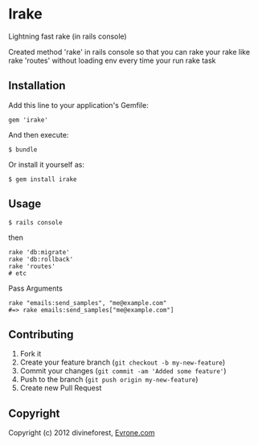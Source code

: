 # Irake

Lightning fast rake (in rails console)

Created method 'rake' in rails console so that you can rake your rake like rake 'routes' without loading env every time your run rake task

## Installation

Add this line to your application's Gemfile:

    gem 'irake'

And then execute:

    $ bundle

Or install it yourself as:

    $ gem install irake

## Usage

    $ rails console

then

    rake 'db:migrate'
    rake 'db:rollback'
    rake 'routes'
    # etc

Pass Arguments

    rake "emails:send_samples", "me@example.com"    
    #=> rake emails:send_samples["me@example.com"]

## Contributing

1. Fork it
2. Create your feature branch (`git checkout -b my-new-feature`)
3. Commit your changes (`git commit -am 'Added some feature'`)
4. Push to the branch (`git push origin my-new-feature`)
5. Create new Pull Request

## Copyright

Copyright (c) 2012 divineforest, [Evrone.com](http://evrone.com)
